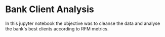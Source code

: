 # Bank Client Analysis

In this jupyter notebook the objective was to cleanse the data and analyse the bank's best clients according to RFM metrics.

